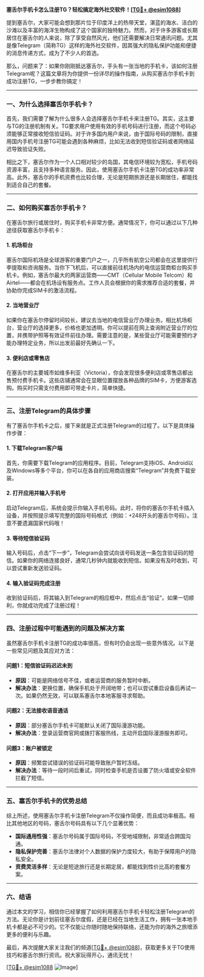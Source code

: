 **塞舌尔手机卡怎么注册TG？轻松搞定海外社交软件！[[TG💪+ @esim1088](https://t.me/s/esim1088)]**

提到塞舌尔，大家可能会想到那片位于印度洋上的热带天堂，湛蓝的海水、洁白的沙滩以及丰富的海洋生物构成了这个国家的独特魅力。然而，对于许多游客或长期居住在塞舌尔的人来说，除了享受自然风光，他们还需要解决日常通讯问题。尤其是像Telegram（简称TG）这样的海外社交软件，因其强大的隐私保护功能和便捷的消息传递方式，成为了不少人的首选。

那么，问题来了：如果你刚刚抵达塞舌尔，手头有一张当地的手机卡，该如何注册Telegram呢？这篇文章将为你提供一份详尽的操作指南，从购买塞舌尔手机卡到成功注册TG，一步步教你搞定！

---

### 一、为什么选择塞舌尔手机卡？

首先，我们需要了解为什么很多人会选择塞舌尔手机卡来注册TG。其实，这主要与TG的注册机制有关。TG要求用户使用有效的手机号码进行注册，而这个号码必须能够正常接收短信验证码。对于许多国内用户来说，由于国际号码的限制，直接用国内手机号注册TG可能会遇到各种麻烦，比如无法收到短信验证码或者网络延迟导致验证失败。

相比之下，塞舌尔作为一个人口相对较少的岛国，其电信环境较为宽松，手机号码资源丰富，且支持多种语言服务。因此，使用塞舌尔手机卡注册TG的成功率非常高。此外，塞舌尔的手机资费也比较合理，无论是短期旅游还是长期居住，都能找到适合自己的套餐。

---

### 二、如何购买塞舌尔手机卡？

在塞舌尔旅行或居住时，购买手机卡非常方便。通常情况下，你可以通过以下几种途径获取塞舌尔手机卡：

#### 1. **机场柜台**
   塞舌尔国际机场是全球游客的重要门户之一，几乎所有航空公司都会在这里提供行李提取和咨询服务。当你下飞机后，可以直接前往机场内的电信运营商柜台购买手机卡。例如，塞舌尔最大的两家运营商——CMT（Cellular Mobile Telcom）和Airtel——都会在机场设有服务点。工作人员会根据你的需求推荐合适的套餐，并协助你完成SIM卡的激活流程。

#### 2. **当地营业厅**
   如果你在塞舌尔停留时间较长，建议去当地的电信营业厅办理业务。相比机场柜台，营业厅的选择更多，价格也更加透明。你可以提前在网上查询附近营业厅的位置，并携带护照等有效证件前往办理。需要注意的是，某些营业厅可能需要预约才能办理特定业务，所以出发前最好先确认一下。

#### 3. **便利店或零售店**
   在塞舌尔的主要城市如维多利亚（Victoria），你会发现很多便利店或零售店都出售预付费手机卡。这些店铺通常会在显眼位置摆放各种品牌的SIM卡，方便游客选购。购买时只需支付费用即可带走卡片，简单快捷。

---

### 三、注册Telegram的具体步骤

有了塞舌尔手机卡之后，接下来就是正式注册Telegram的过程了。以下是具体操作步骤：

#### 1. **下载Telegram客户端**
   首先，你需要下载Telegram的应用程序。目前，Telegram支持iOS、Android以及Windows等多个平台，你可以在各自的应用商店搜索“Telegram”并免费下载安装。

#### 2. **打开应用并输入手机号**
   启动Telegram后，系统会提示你输入手机号码。此时，将你的塞舌尔手机卡插入设备，并按照提示填写完整的国际号码格式（例如：+248开头的塞舌尔号码）。注意不要遗漏国家代码哦！

#### 3. **等待短信验证码**
   输入号码后，点击“下一步”，Telegram会尝试向该号码发送一条包含验证码的短信。如果你的网络连接良好，通常几秒钟内就能收到短信。如果没有及时收到，可以尝试重新发送验证码。

#### 4. **输入验证码完成注册**
   收到验证码后，将其输入到Telegram的相应框中，然后点击“验证”。如果一切顺利，你就成功完成了注册过程！

---

### 四、注册过程中可能遇到的问题及解决方案

虽然塞舌尔手机卡注册TG的成功率很高，但有时仍会出现一些意外情况。以下是一些常见问题及其应对方法：

#### 问题1：短信验证码迟迟未到
   - **原因**：可能是网络信号不佳，或者运营商的服务暂时中断。
   - **解决办法**：更换位置，确保手机处于开阔地带；也可以尝试重启设备后再试一次。如果仍然无效，可以联系塞舌尔本地客服寻求帮助。

#### 问题2：无法接收语音通话
   - **原因**：部分塞舌尔手机卡可能默认关闭了国际漫游功能。
   - **解决办法**：登录运营商官网或拨打客服热线，主动开启国际漫游服务即可。

#### 问题3：账户被锁定
   - **原因**：频繁尝试错误的验证码可能导致账户暂时冻结。
   - **解决办法**：等待一段时间后重试，同时检查手机是否设置了防火墙或安全软件拦截了短信。

---

### 五、塞舌尔手机卡的优势总结

综上所述，使用塞舌尔手机卡注册Telegram不仅操作简便，而且成功率极高。相比其他地区的号码，塞舌尔号码具有以下几个显著优势：

- **国际通用性强**：塞舌尔号码属于国际号码，不受地域限制，非常适合跨国沟通。
- **隐私保护完善**：塞舌尔法律对个人数据的保护力度较大，有助于保障用户的隐私安全。
- **资费灵活多样**：无论是短途旅行还是长期定居，都能找到性价比高的套餐方案。

---

### 六、结语

通过本文的学习，相信你已经掌握了如何利用塞舌尔手机卡轻松注册Telegram的方法。无论你是计划前往塞舌尔度假，还是已经在当地生活工作，拥有一张本地手机卡都是必不可少的。它不仅能让你随时随地保持联络，还能为你的海外之旅增添更多的便利与乐趣。

最后，再次提醒大家关注我们的频道[[TG💪+ @esim1088](https://t.me/s/esim1088)]，获取更多关于TG使用技巧和塞舌尔旅行资讯。祝大家玩得开心，通讯无忧！

[[TG💪+ @esim1088](https://t.me/s/esim1088) ![Image](https://i.postimg.cc/4NQfJmqS/Snipaste-2025-05-13-00-14-12.png)]